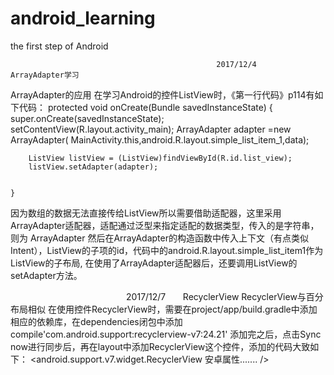 # android_learning
the first step of Android

                                                  2017/12/4       ArrayAdapter学习
                                                      
                                                      

ArrayAdapter的应用
在学习Android的控件ListView时，《第一行代码》p114有如下代码：
    protected void onCreate(Bundle savedInstanceState) {
        super.onCreate(savedInstanceState);
        setContentView(R.layout.activity_main);
        ArrayAdapter<String> adapter =new ArrayAdapter<String>(
                MainActivity.this,android.R.layout.simple_list_item_1,data);

        ListView listView = (ListView)findViewById(R.id.list_view);
        listView.setAdapter(adapter);


    }
因为数组的数据无法直接传给ListView所以需要借助适配器，这里采用ArrayAdapter适配器，适配通过泛型来指定适配的数据类型，传入的是字符串，则为
                                                                                                                        ArrayAdapter<String> 
然后在ArrayAdapter的构造函数中传入上下文（有点类似Intent），ListView的子项的id，代码中的android.R.layout.simple_list_item1作为ListView的子布局,
在使用了ArrayAdapter适配器后，还要调用ListView的setAdapter方法。

                                                2017/12/7       RecyclerView
RecyclerView与百分布局相似
在使用控件RecyclerView时，需要在project/app/build.gradle中添加相应的依赖库，在dependencies闭包中添加
                           compile'com.android.support:recyclerview-v7:24.21'
添加完之后，点击Sync now进行同步后，再在layout中添加RecyclerView这个控件，添加的代码大致如下：
<android.support.v7.widget.RecyclerView
安卓属性.......
/>
